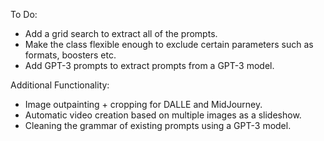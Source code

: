 To Do:

- Add a grid search to extract all of the prompts.
- Make the class flexible enough to exclude certain parameters such as formats, boosters etc.
- Add GPT-3 prompts to extract prompts from a GPT-3 model.

Additional Functionality:

- Image outpainting + cropping for DALLE and MidJourney.
- Automatic video creation based on multiple images as a slideshow.
- Cleaning the grammar of existing prompts using a GPT-3 model.

